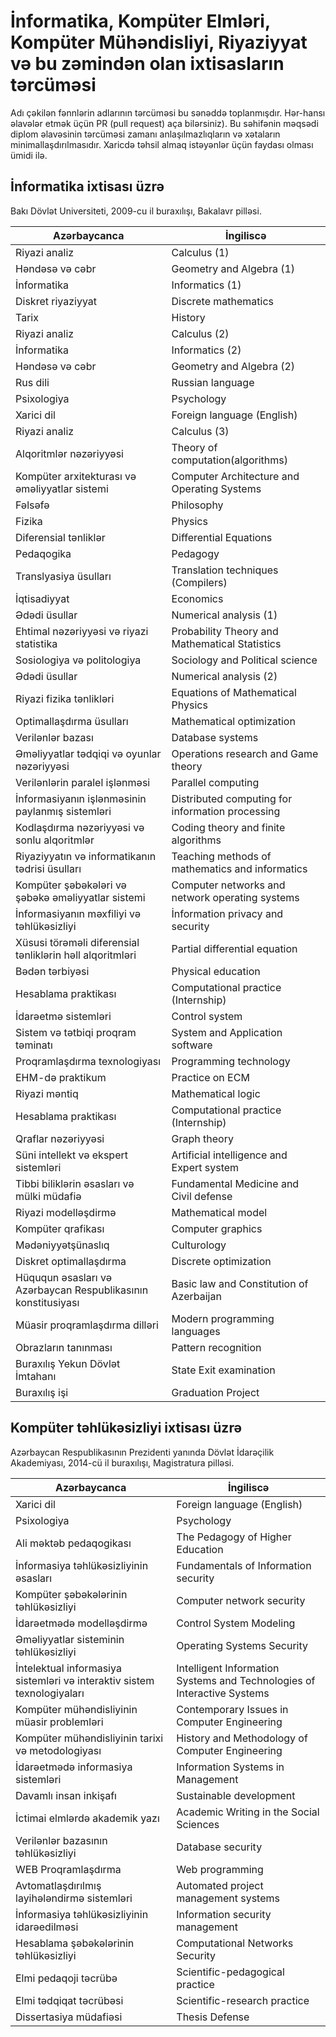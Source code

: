 # İnformatika, Kompüter Elmləri, Kompüter Mühəndisliyi, Riyaziyyat və bu zəmindən olan ixtisasların tərcüməsi

Adı çəkilən fənnlərin adlarının tərcüməsi bu sənəddə toplanmışdır. Hər-hansı əlavələr etmək üçün PR (pull request) aça bilərsiniz). Bu səhifənin məqsədi diplom əlavəsinin tərcüməsi zamanı anlaşılmazlıqların və xətaların minimallaşdırılmasıdır. Xaricdə təhsil almaq istəyənlər üçün faydası olması ümidi ilə.

## İnformatika ixtisası üzrə
Bakı Dövlət Universiteti, 2009-cu il buraxılışı, Bakalavr pilləsi.

|Azərbaycanca|İngiliscə|
|-|-|
|Riyazi analiz|Calculus (1)|
|Həndəsə və cəbr|Geometry and Algebra (1)|
|İnformatika|Informatics (1)|
|Diskret riyaziyyat|Discrete mathematics|
|Tarix|History|
|Riyazi analiz|Calculus (2)|
|İnformatika|Informatics (2)|
|Həndəsə və cəbr|Geometry and Algebra (2)|
|Rus dili|Russian language|
|Psixologiya|Psychology|
|Xarici dil|Foreign language (English)|
|Riyazi analiz|Calculus (3)|
|Alqoritmlər nəzəriyyəsi|Theory of computation(algorithms)|
|Kompüter arxitekturası və əməliyyatlar sistemi|Computer Architecture and Operating Systems|
|Fəlsəfə|Philosophy|
|Fizika|Physics|
|Diferensial tənliklər|Differential Equations|
|Pedaqogika|Pedagogy|
|Translyasiya üsulları|Translation techniques (Compilers)|
|İqtisadiyyat|Economics|
|Ədədi üsullar|Numerical analysis (1)|
|Ehtimal nəzəriyyəsi və riyazi statistika|Probability Theory and Mathematical Statistics|
|Sosiologiya və politologiya|Sociology and Political science|
|Ədədi üsullar|Numerical analysis (2)|
|Riyazi fizika tənlikləri|Equations of Mathematical Physics|
|Optimallaşdırma üsulları|Mathematical optimization|
|Verilənlər bazası|Database systems|
|Əməliyyatlar tədqiqi və oyunlar nəzəriyyəsi|Operations research and Game theory|
|Verilənlərin paralel işlənməsi|Parallel computing|
|İnformasiyanın işlənməsinin paylanmış sistemləri|Distributed computing for information processing|
|Kodlaşdırma nəzəriyyəsi və sonlu alqoritmlər|Coding theory and finite algorithms|
|Riyaziyyatın və informatikanın tədrisi üsulları|Teaching methods of mathematics and informatics|
|Kompüter şəbəkələri və şəbəkə əməliyyatlar sistemi|Computer networks and network operating systems|
|İnformasiyanın məxfiliyi və təhlükəsizliyi|İnformation privacy and security|
|Xüsusi törəməli diferensial tənliklərin həll alqoritmləri|Partial differential equation|
|Bədən tərbiyəsi|Physical education|
|Hesablama praktikası|Computational practice (Internship)|
|İdarəetmə sistemləri|Control system|
|Sistem və tətbiqi proqram təminatı|System and Application software|
|Proqramlaşdırma texnologiyası|Programming technology|
|EHM-də praktikum|Practice on ECM|
|Riyazi məntiq|Mathematical logic|
|Hesablama praktikası|Computational practice (Internship)|
|Qraflar nəzəriyyəsi|Graph theory|
|Süni intellekt və ekspert sistemləri|Artificial intelligence and Expert system|
|Tibbi biliklərin əsasları və mülki müdafiə|Fundamental Medicine and Civil defense|
|Riyazi modelləşdirmə|Mathematical model|
|Kompüter qrafikası|Computer graphics|
|Mədəniyyətşünaslıq|Culturology|
|Diskret optimallaşdırma|Discrete optimization|
|Hüququn əsasları və Azərbaycan Respublikasının konstitusiyası|Basic law and Constitution of Azerbaijan|
|Müasir proqramlaşdırma dilləri|Modern programming languages|
|Obrazların tanınması|Pattern recognition|
|Buraxılış Yekun Dövlət İmtahanı|State Exit examination|
|Buraxılış işi|Graduation Project|


## Kompüter təhlükəsizliyi ixtisası üzrə
Azərbaycan Respublikasının Prezidenti yanında Dövlət İdarəçilik Akademiyası, 2014-cü il buraxılışı, Magistratura pilləsi.

|Azərbaycanca|İngiliscə|
|-|-|
|Xarici dil|Foreign language (English)|
|Psixologiya|Psychology|
|Ali məktəb pedaqogikası|The Pedagogy of Higher Education|
|İnformasiya təhlükəsizliyinin əsasları|Fundamentals of Information security|
|Kompüter şəbəkələrinin təhlükəsizliyi|Computer network security|
|İdarəetmədə modelləşdirmə|Control System Modeling|
|Əməliyyatlar sisteminin təhlükəsizliyi|Operating Systems Security|
|İntelektual informasiya sistemləri və interaktiv sistem texnologiyaları|Intelligent Information Systems and Technologies of Interactive Systems|
|Kompüter mühəndisliyinin müasir problemləri|Contemporary Issues in Computer Engineering|
|Kompüter mühəndisliyinin tarixi və metodologiyası|History and Methodology of Computer Engineering|
|İdarəetmədə informasiya sistemləri|Information Systems in Management|
|Davamlı insan inkişafı|Sustainable development|
|İctimai elmlərdə akademik yazı|Academic Writing in the Social Sciences|
|Verilənlər bazasının təhlükəsizliyi|Database security|
|WEB Proqramlaşdırma|Web programming|
|Avtomatlaşdırılmış layihələndirmə sistemləri|Automated project management systems|
|İnformasiya təhlükəsizliyinin idarəedilməsi|Information security management|
|Hesablama şəbəkələrinin təhlükəsizliyi|Computational Networks Security|
|Elmi pedaqoji təcrübə|Scientific-pedagogical practice|
|Elmi tədqiqat təcrübəsi|Scientific-research practice|
|Dissertasiya müdafiəsi|Thesis Defense|

